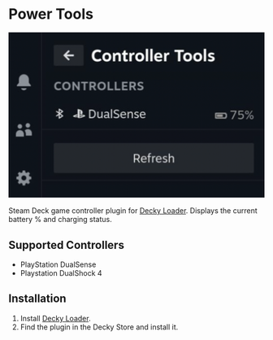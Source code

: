 # Power Tools
![plugin_demo](./assets/decky-store-cover.png)

Steam Deck game controller plugin for [Decky Loader](https://github.com/SteamDeckHomebrew/decky-loader). Displays the current battery % and charging status. 

## Supported Controllers
* PlayStation DualSense
* Playstation DualShock 4

## Installation
1. Install [Decky Loader](https://github.com/SteamDeckHomebrew/decky-loader).
2. Find the plugin in the Decky Store and install it.